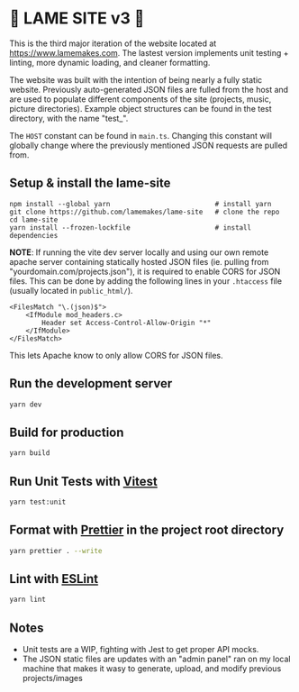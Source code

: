 # 🥳 LAME SITE v3 🥳

This is the third major iteration of the website located at https://www.lamemakes.com. The lastest version implements unit testing + linting, more dynamic loading, and cleaner formatting.

The website was built with the intention of being nearly a fully static website. Previously auto-generated JSON files are fulled from the host and are used to populate different components of the site (projects, music, picture directories). Example object structures can be found in the test directory, with the name "test\_<return type>".

The `HOST` constant can be found in `main.ts`. Changing this constant will globally change where the previously mentioned JSON requests are pulled from.

## Setup & install the lame-site

```
npm install --global yarn                          # install yarn
git clone https://github.com/lamemakes/lame-site   # clone the repo
cd lame-site
yarn install --frozen-lockfile                     # install dependencies
```

**NOTE**: If running the vite dev server locally and using our own remote apache server containing statically hosted JSON files (ie. pulling from "yourdomain.com/projects.json"), it is required to enable CORS for JSON files. This can be done by adding the following lines in your ```.htaccess``` file (usually located in ```public_html/```).
```
<FilesMatch "\.(json)$">
    <IfModule mod_headers.c>
        Header set Access-Control-Allow-Origin "*"
    </IfModule>
</FilesMatch>
```
This lets Apache know to only allow CORS for JSON files. 

## Run the development server

```sh
yarn dev
```

## Build for production

```sh
yarn build
```

## Run Unit Tests with [Vitest](https://vitest.dev/)

```sh
yarn test:unit
```

## Format with [Prettier](https://prettier.io/) in the project root directory

```sh
yarn prettier . --write
```

## Lint with [ESLint](https://eslint.org/)

```sh
yarn lint
```

## Notes

- Unit tests are a WIP, fighting with Jest to get proper API mocks.
- The JSON static files are updates with an "admin panel" ran on my local machine that makes it wasy to generate, upload, and modify previous projects/images
